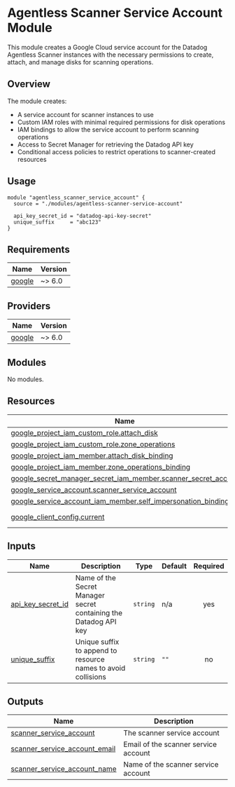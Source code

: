 # Agentless Scanner Service Account Module

This module creates a Google Cloud service account for the Datadog Agentless Scanner instances with the necessary permissions to create, attach, and manage disks for scanning operations.

## Overview

The module creates:
- A service account for scanner instances to use
- Custom IAM roles with minimal required permissions for disk operations
- IAM bindings to allow the service account to perform scanning operations
- Access to Secret Manager for retrieving the Datadog API key
- Conditional access policies to restrict operations to scanner-created resources

## Usage

```hcl
module "agentless_scanner_service_account" {
  source = "./modules/agentless-scanner-service-account"

  api_key_secret_id = "datadog-api-key-secret"
  unique_suffix     = "abc123"
}
```

<!-- BEGIN_TF_DOCS -->
## Requirements

| Name | Version |
|------|---------|
| <a name="requirement_google"></a> [google](#requirement\_google) | ~> 6.0 |

## Providers

| Name | Version |
|------|---------|
| <a name="provider_google"></a> [google](#provider\_google) | ~> 6.0 |

## Modules

No modules.

## Resources

| Name | Type |
|------|------|
| [google_project_iam_custom_role.attach_disk](https://registry.terraform.io/providers/hashicorp/google/latest/docs/resources/project_iam_custom_role) | resource |
| [google_project_iam_custom_role.zone_operations](https://registry.terraform.io/providers/hashicorp/google/latest/docs/resources/project_iam_custom_role) | resource |
| [google_project_iam_member.attach_disk_binding](https://registry.terraform.io/providers/hashicorp/google/latest/docs/resources/project_iam_member) | resource |
| [google_project_iam_member.zone_operations_binding](https://registry.terraform.io/providers/hashicorp/google/latest/docs/resources/project_iam_member) | resource |
| [google_secret_manager_secret_iam_member.scanner_secret_access](https://registry.terraform.io/providers/hashicorp/google/latest/docs/resources/secret_manager_secret_iam_member) | resource |
| [google_service_account.scanner_service_account](https://registry.terraform.io/providers/hashicorp/google/latest/docs/resources/service_account) | resource |
| [google_service_account_iam_member.self_impersonation_binding](https://registry.terraform.io/providers/hashicorp/google/latest/docs/resources/service_account_iam_member) | resource |
| [google_client_config.current](https://registry.terraform.io/providers/hashicorp/google/latest/docs/data-sources/client_config) | data source |

## Inputs

| Name | Description | Type | Default | Required |
|------|-------------|------|---------|:--------:|
| <a name="input_api_key_secret_id"></a> [api\_key\_secret\_id](#input\_api\_key\_secret\_id) | Name of the Secret Manager secret containing the Datadog API key | `string` | n/a | yes |
| <a name="input_unique_suffix"></a> [unique\_suffix](#input\_unique\_suffix) | Unique suffix to append to resource names to avoid collisions | `string` | `""` | no |

## Outputs

| Name | Description |
|------|-------------|
| <a name="output_scanner_service_account"></a> [scanner\_service\_account](#output\_scanner\_service\_account) | The scanner service account |
| <a name="output_scanner_service_account_email"></a> [scanner\_service\_account\_email](#output\_scanner\_service\_account\_email) | Email of the scanner service account |
| <a name="output_scanner_service_account_name"></a> [scanner\_service\_account\_name](#output\_scanner\_service\_account\_name) | Name of the scanner service account |
<!-- END_TF_DOCS -->